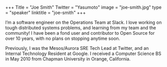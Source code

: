 +++
Title = "Joe Smith"
Twitter = "Yasumoto"
image = "joe-smith.jpg"
type = "speaker"
linktitle = "joe-smith"
+++

I’m a software engineer on the Operations Team at Slack. I love working on tough distributed systems problems, and learning from my team and the community! I have been a fond user and contributor to Open Source for over 10 years, with no plans on stopping anytime soon.

Previously, I was the Mesos/Aurora SRE Tech Lead at Twitter, and an Internal Technology Resident at Google. I received a Computer Science BS in May 2010 from Chapman University in Orange, California.

